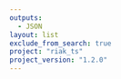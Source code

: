 ```yaml
---
outputs:
  - JSON
layout: list
exclude_from_search: true
project: "riak_ts"
project_version: "1.2.0"
---
```



